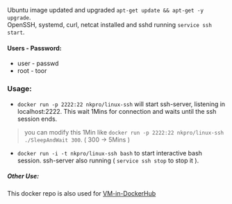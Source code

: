 Ubuntu image updated and upgraded `apt-get update && apt-get -y upgrade`.  
OpenSSH, systemd, curl, netcat installed and sshd running `service ssh start`.  

#### Users - Password:
* user - passwd
* root - toor

### Usage:
* `docker run -p 2222:22 nkpro/linux-ssh` will start ssh-server, listening in localhost:2222. This wait 1Mins for connection and waits until the ssh session ends.   
> you can modify this 1Min like `docker run -p 2222:22 nkpro/linux-ssh ./SleepAndWait 300`. ( 300 -> 5Mins )
* `docker run -i -t nkpro/linux-ssh bash` to start interactive bash session. ssh-server also running ( `service ssh stop` to stop it ).  

##### Other Use:
This docker repo is also used for [VM-in-DockerHub](https://github.com/nkpro2000sr/VM-in-DockerHub "VM in DockerHub by misusing auto-build")

